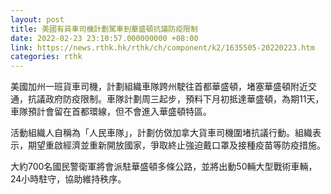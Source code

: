 ```yaml
---
layout: post
title: 美國有貨車司機計劃駕車到華盛頓抗議防疫限制
date: 2022-02-23 23:10:57.000000000 +08:00
link: https://news.rthk.hk/rthk/ch/component/k2/1635505-20220223.htm
categories: rthk
---
```


美國加州一班貨車司機，計劃組織車隊跨州駛往首都華盛頓，堵塞華盛頓附近交通，抗議政府防疫限制。車隊計劃周三起步，預料下月初抵達華盛頓，為期11天，車隊預計會留在首都環線，但不會進入華盛頓特區。

活動組織人自稱為「人民車隊」，計劃仿傚加拿大貨車司機圍堵抗議行動。組織表示，期望重啟經濟並重新開放國家，爭取終止強迫戴口罩及接種疫苗等防疫措施。

大約700名國民警衛軍將會派駐華盛頓多條公路，並將出動50輛大型戰術車輛，24小時駐守，協助維持秩序。
